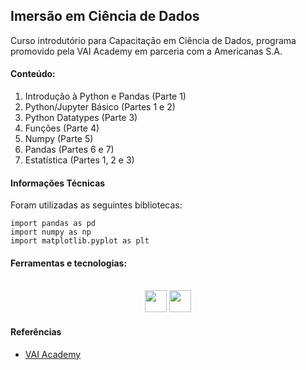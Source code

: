 ## Imersão em Ciência de Dados
Curso introdutório para Capacitação em Ciência de Dados, programa promovido pela VAI Academy em parceria com a Americanas S.A.

#### Conteúdo:

1. Introdução à Python e Pandas (Parte 1)
2. Python/Jupyter Básico (Partes 1 e 2)
3. Python Datatypes (Parte 3)
4. Funções (Parte 4)
5. Numpy (Parte 5)
6. Pandas (Partes 6 e 7)
7. Estatística (Partes 1, 2 e 3)

#### Informações Técnicas
Foram utilizadas as seguintes bibliotecas:
```
import pandas as pd
import numpy as np
import matplotlib.pyplot as plt
```

#### Ferramentas e tecnologias:
<br>
<div align="center">
  <img width="35" src="https://cdn.jsdelivr.net/gh/devicons/devicon/icons/python/python-original-wordmark.svg" /> 
  <img width="35" src="https://cdn.jsdelivr.net/gh/devicons/devicon/icons/jupyter/jupyter-original-wordmark.svg" />
</div>


#### Referências
- [VAI Academy](https://www.vai.academy/)
